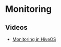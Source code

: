 # Monitoring

## Videos
- <a href="https://www.youtube.com/watch?v=PIONb1OMEvY">Monitoring in HiveOS</a>
